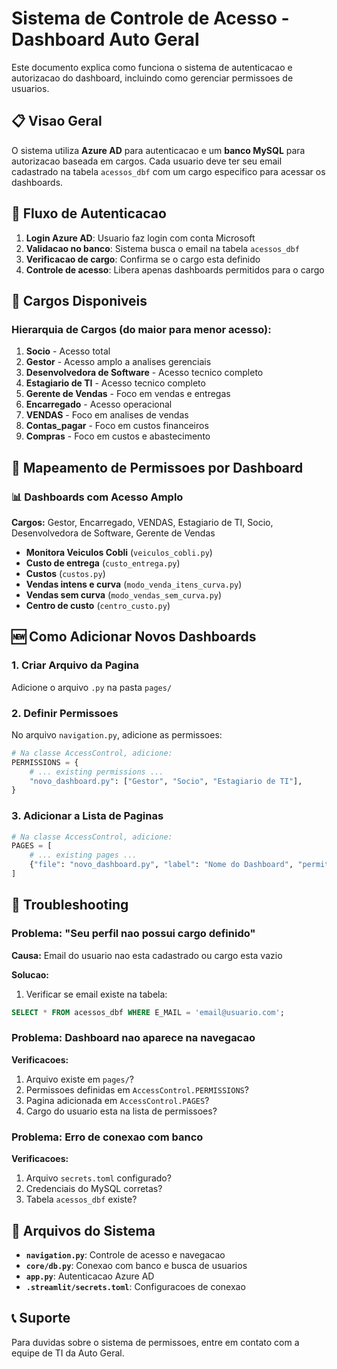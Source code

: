 # Sistema de Controle de Acesso - Dashboard Auto Geral

Este documento explica como funciona o sistema de autenticacao e autorizacao do dashboard, incluindo como gerenciar permissoes de usuarios.

## 📋 Visao Geral

O sistema utiliza **Azure AD** para autenticacao e um **banco MySQL** para autorizacao baseada em cargos. Cada usuario deve ter seu email cadastrado na tabela `acessos_dbf` com um cargo especifico para acessar os dashboards.

## 🔐 Fluxo de Autenticacao

1. **Login Azure AD**: Usuario faz login com conta Microsoft
2. **Validacao no banco**: Sistema busca o email na tabela `acessos_dbf`
3. **Verificacao de cargo**: Confirma se o cargo esta definido
4. **Controle de acesso**: Libera apenas dashboards permitidos para o cargo

## 👥 Cargos Disponiveis

### Hierarquia de Cargos (do maior para menor acesso):

1. **Socio** - Acesso total
2. **Gestor** - Acesso amplo a analises gerenciais  
3. **Desenvolvedora de Software** - Acesso tecnico completo
4. **Estagiario de TI** - Acesso tecnico completo
5. **Gerente de Vendas** - Foco em vendas e entregas
6. **Encarregado** - Acesso operacional
7. **VENDAS** - Foco em analises de vendas
8. **Contas_pagar** - Foco em custos financeiros
9. **Compras** - Foco em custos e abastecimento

## 🎯 Mapeamento de Permissoes por Dashboard

### 📊 Dashboards com Acesso Amplo
**Cargos:** Gestor, Encarregado, VENDAS, Estagiario de TI, Socio, Desenvolvedora de Software, Gerente de Vendas

- **Monitora Veiculos Cobli** (`veiculos_cobli.py`)
- **Custo de entrega** (`custo_entrega.py`)
- **Custos** (`custos.py`)
- **Vendas intens e curva** (`modo_venda_itens_curva.py`)
- **Vendas sem curva** (`modo_vendas_sem_curva.py`)
- **Centro de custo** (`centro_custo.py`)

## 🆕 Como Adicionar Novos Dashboards

### 1. Criar Arquivo da Pagina
Adicione o arquivo `.py` na pasta `pages/`

### 2. Definir Permissoes
No arquivo `navigation.py`, adicione as permissoes:

```python
# Na classe AccessControl, adicione:
PERMISSIONS = {
    # ... existing permissions ...
    "novo_dashboard.py": ["Gestor", "Socio", "Estagiario de TI"],
}
```

### 3. Adicionar a Lista de Paginas
```python
# Na classe AccessControl, adicione:
PAGES = [
    # ... existing pages ...
    {"file": "novo_dashboard.py", "label": "Nome do Dashboard", "permitir": PERMISSIONS.get("novo_dashboard.py")},
]
```

## 🚨 Troubleshooting

### Problema: "Seu perfil nao possui cargo definido"

**Causa:** Email do usuario nao esta cadastrado ou cargo esta vazio

**Solucao:**
1. Verificar se email existe na tabela:
```sql
SELECT * FROM acessos_dbf WHERE E_MAIL = 'email@usuario.com';
```

### Problema: Dashboard nao aparece na navegacao

**Verificacoes:**
1. Arquivo existe em `pages/`?
2. Permissoes definidas em `AccessControl.PERMISSIONS`?
3. Pagina adicionada em `AccessControl.PAGES`?
4. Cargo do usuario esta na lista de permissoes?

### Problema: Erro de conexao com banco

**Verificacoes:**
1. Arquivo `secrets.toml` configurado?
2. Credenciais do MySQL corretas?
3. Tabela `acessos_dbf` existe?

## 🔧 Arquivos do Sistema

- **`navigation.py`**: Controle de acesso e navegacao
- **`core/db.py`**: Conexao com banco e busca de usuarios
- **`app.py`**: Autenticacao Azure AD
- **`.streamlit/secrets.toml`**: Configuracoes de conexao

## 📞 Suporte

Para duvidas sobre o sistema de permissoes, entre em contato com a equipe de TI da Auto Geral.